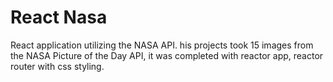 # React Nasa
React application utilizing the NASA API. his projects took 15 images from the NASA Picture of the Day API, it was completed with reactor app, reactor router with css styling.
